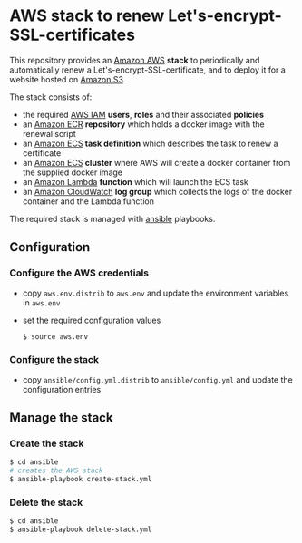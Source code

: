 # AWS stack to renew Let's-encrypt-SSL-certificates

This repository provides an [Amazon AWS][Amazon AWS] **stack** to periodically and automatically renew a Let's-encrypt-SSL-certificate, and to deploy it for a website hosted on [Amazon S3][Amazon S3].

The stack consists of:

  * the required [AWS IAM][AWS IAM] **users**, **roles** and their associated **policies**
  * an [Amazon ECR][Amazon ECR] **repository** which holds a docker image with the renewal script
  * an [Amazon ECS][Amazon ECS] **task definition** which describes the task to renew a certificate
  * an [Amazon ECS][Amazon ECS] **cluster** where AWS will create a docker container from the supplied docker image
  * an [Amazon Lambda][Amazon Lambda] **function**  which will launch the ECS task
  * an [Amazon CloudWatch][Amazon CloudWatch] **log group** which collects the logs of the docker container and the Lambda function

The required stack is managed with [ansible](https://www.ansible.com/) playbooks.

## Configuration

### Configure the AWS credentials

  * copy `aws.env.distrib` to `aws.env` and update the environment variables in `aws.env`
  * set the required configuration values

    ```bash
    $ source aws.env
    ```

### Configure the stack

  * copy `ansible/config.yml.distrib` to `ansible/config.yml` and update the configuration entries


## Manage the stack

### Create the stack

  ```bash
  $ cd ansible
  # creates the AWS stack 
  $ ansible-playbook create-stack.yml
  ```

### Delete the stack

  ```bash
  $ cd ansible
  $ ansible-playbook delete-stack.yml
  ```

[Amazon AWS]: https://aws.amazon.com
[Amazon ECS]: https://aws.amazon.com/ecs/
[Amazon ECR]: https://aws.amazon.com/ecr/
[AWS IAM]: https://aws.amazon.com/iam/
[Amazon CloudFormation]: https://aws.amazon.com/cloudformation/
[Amazon Lambda]: https://aws.amazon.com/lambda/
[Amazon CloudWatch]: https://aws.amazon.com/cloudwatch/
[Amazon CloudFormation]: https://aws.amazon.com/cloudformation/
[AWS CLI]: https://aws.amazon.com/cli/
[Amazon VPC]: https://aws.amazon.com/vpc/
[Amazon S3]: https://aws.amazon.com/s3/